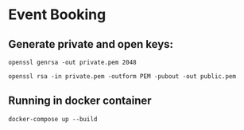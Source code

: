 # Event Booking


## Generate private and open keys:

```shell
openssl genrsa -out private.pem 2048
```

```shell
openssl rsa -in private.pem -outform PEM -pubout -out public.pem
```

## Running in docker container

```shell
docker-compose up --build
```